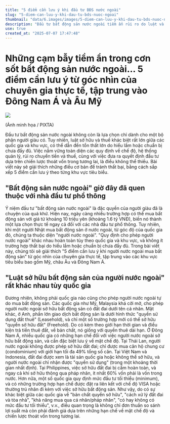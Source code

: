 ```yaml
---
title: "5 điểm cần lưu ý khi đầu tư BĐS nước ngoài"
slug: "5-diem-can-luu-y-khi-dau-tu-bds-nuoc-ngoai"
thumbnail: "data/6.images/images/5-diem-can-luu-y-khi-dau-tu-bds-nuoc-ngoai.webp"
description: "Đầu tư bất động sản nước ngoài tiềm ẩn rủi ro do luật và thuế khác biệt. Bài viết nêu 5 điểm chính cần chú ý tại Đông Nam Á, Âu, Mỹ để tránh thất bại."
use: true
created_at: "2025-07-07 17:47:48"
---
```


# Những cạm bẫy tiềm ẩn trong cơn sốt bất động sản nước ngoài... 5 điểm cần lưu ý từ góc nhìn của chuyên gia thực tế, tập trung vào Đông Nam Á và Âu Mỹ

![](/images/20250707-00070091-gonline-000-1-view.webp)

(Ảnh minh họa / PIXTA)

Đầu tư bất động sản nước ngoài không còn là lựa chọn chỉ dành cho một bộ phận người giàu có. Tuy nhiên, luật sở hữu và thuế khác biệt rất lớn giữa các quốc gia và khu vực, có thể dẫn đến tổn thất lớn do hiểu lầm hoặc chuẩn bị chưa đầy đủ. Việc nắm vững toàn diện các quy định về chế độ, hệ thống quản lý, rủi ro chuyển tiền và thuế, cùng với việc đưa ra quyết định đầu tư dựa trên chiến lược thoát vốn trong tương lai, là điều không thể thiếu. Bài viết này sẽ giải thích những điều cơ bản để tránh thất bại, bằng cách sắp xếp 5 điểm cần lưu ý theo từng khu vực tiêu biểu.

## "Bất động sản nước ngoài" giờ đây đã quen thuộc với nhà đầu tư phổ thông

Ý niệm đầu tư "bất động sản nước ngoài" là đặc quyền của người giàu đã là chuyện của quá khứ. Hiện nay, ngày càng nhiều trường hợp có thể mua bất động sản với giá từ khoảng 10 triệu yên (khoảng 1.6 tỷ VNĐ), biến nó thành một lựa chọn thực tế ngay cả đối với các nhà đầu tư phổ thông.
Tuy nhiên, khi một người Nhật mua bất động sản ở nước ngoài, từ góc độ của quốc gia đó, chúng ta thuộc diện "người nước ngoài". "Quy định cho phép người nước ngoài" khác nhau hoàn toàn tùy theo quốc gia và khu vực, và không ít trường hợp thất bại do hiểu lầm hoặc chuẩn bị chưa đầy đủ.
Trong bài viết này, chúng tôi sẽ giải thích "5 điểm cần lưu ý khi người nước ngoài mua bất động sản" từ góc nhìn của chuyên gia thực tế, tập trung vào các khu vực tiêu biểu bao gồm Mỹ, châu Âu và Đông Nam Á.

## "Luật sở hữu bất động sản của người nước ngoài" rất khác nhau tùy quốc gia

Đương nhiên, không phải quốc gia nào cũng cho phép người nước ngoài tự do mua bất động sản.
Các quốc gia như Mỹ, Malaysia khá cởi mở, cho phép người nước ngoài sở hữu bất động sản có đất đai dưới tên cá nhân.
Mặt khác, ở Anh, phần lớn giao dịch bất động sản là dưới hình thức "quyền sử dụng đất thuê" (Leasehold), và chỉ một số trường hợp mới có thể sở hữu "quyền sở hữu đất" (Freehold). Do có kèm theo giới hạn thời gian và điều kiện trả tiền thuê đất, về bản chất, nó giống với quyền thuê dài hạn.
Ở Đông Nam Á, nhiều quốc gia có những hạn chế đối với việc người nước ngoài sở hữu bất động sản, và cần đặc biệt lưu ý về mặt chế độ.
Tại Thái Lan, người nước ngoài không được phép sở hữu đất đai; chỉ được mua căn hộ chung cư (condominium) với giới hạn tối đa 49% tổng số căn. Tại Việt Nam và Indonesia, đất đai được xem là tài sản quốc gia hoặc không thể sở hữu, và người nước ngoài chỉ nhận được "quyền sử dụng" (trong một khoảng thời gian nhất định). Tại Philippines, việc sở hữu đất đai bị cấm hoàn toàn, và ngay cả khi sở hữu thông qua pháp nhân, ít nhất 60% vốn phải là vốn trong nước.
Hơn nữa, một số quốc gia quy định mức đầu tư tối thiểu (minimum), và có những trường hợp hạn chế được đặt ra liên kết với chế độ VISA hoặc thường trú nhân đi kèm với việc sở hữu bất động sản.
Như vậy, do có sự khác biệt giữa các quốc gia về "bản chất quyền sở hữu", "cách xử lý đất đai và tòa nhà", "khả năng mua qua cá nhân/pháp nhân", "có hay không có mức đầu tư tối thiểu", v.v., điều quan trọng là không chỉ đơn thuần so sánh lợi suất mà còn phải đánh giá dựa trên những hạn chế về mặt chế độ và chiến lược thoát vốn trong tương lai.
